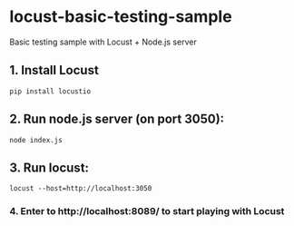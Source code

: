 # locust-basic-testing-sample

Basic testing sample with Locust + Node.js server

## 1. Install Locust
	pip install locustio

## 2. Run node.js server (on port 3050): 
	node index.js

## 3. Run locust: 
	locust --host=http://localhost:3050

### 4. Enter to http://localhost:8089/ to start playing with Locust